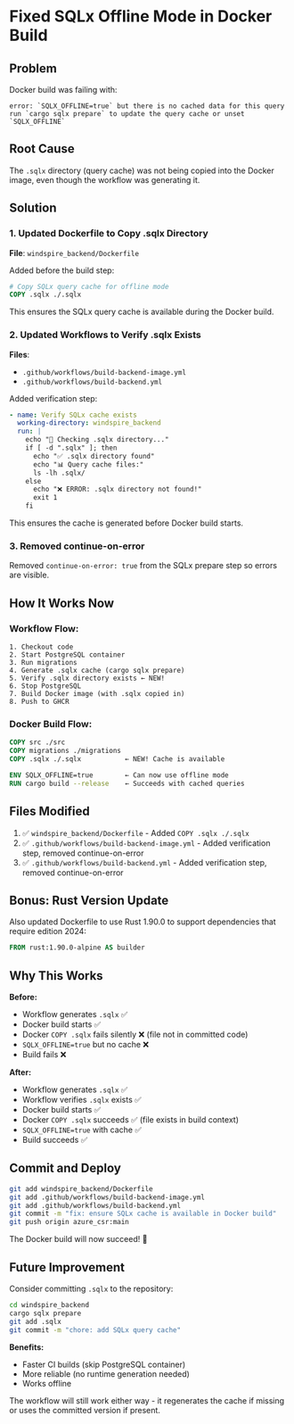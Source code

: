 # Fixed SQLx Offline Mode in Docker Build

## Problem

Docker build was failing with:
```
error: `SQLX_OFFLINE=true` but there is no cached data for this query
run `cargo sqlx prepare` to update the query cache or unset `SQLX_OFFLINE`
```

## Root Cause

The `.sqlx` directory (query cache) was not being copied into the Docker image, even though the workflow was generating it.

## Solution

### 1. Updated Dockerfile to Copy .sqlx Directory

**File**: `windspire_backend/Dockerfile`

Added before the build step:
```dockerfile
# Copy SQLx query cache for offline mode
COPY .sqlx ./.sqlx
```

This ensures the SQLx query cache is available during the Docker build.

### 2. Updated Workflows to Verify .sqlx Exists

**Files**: 
- `.github/workflows/build-backend-image.yml`
- `.github/workflows/build-backend.yml`

Added verification step:
```yaml
- name: Verify SQLx cache exists
  working-directory: windspire_backend
  run: |
    echo "📂 Checking .sqlx directory..."
    if [ -d ".sqlx" ]; then
      echo "✅ .sqlx directory found"
      echo "📊 Query cache files:"
      ls -lh .sqlx/
    else
      echo "❌ ERROR: .sqlx directory not found!"
      exit 1
    fi
```

This ensures the cache is generated before Docker build starts.

### 3. Removed continue-on-error

Removed `continue-on-error: true` from the SQLx prepare step so errors are visible.

## How It Works Now

### Workflow Flow:

```
1. Checkout code
2. Start PostgreSQL container
3. Run migrations
4. Generate .sqlx cache (cargo sqlx prepare)
5. Verify .sqlx directory exists ← NEW!
6. Stop PostgreSQL
7. Build Docker image (with .sqlx copied in)
8. Push to GHCR
```

### Docker Build Flow:

```dockerfile
COPY src ./src
COPY migrations ./migrations
COPY .sqlx ./.sqlx           ← NEW! Cache is available

ENV SQLX_OFFLINE=true        ← Can now use offline mode
RUN cargo build --release    ← Succeeds with cached queries
```

## Files Modified

1. ✅ `windspire_backend/Dockerfile` - Added `COPY .sqlx ./.sqlx`
2. ✅ `.github/workflows/build-backend-image.yml` - Added verification step, removed continue-on-error
3. ✅ `.github/workflows/build-backend.yml` - Added verification step, removed continue-on-error

## Bonus: Rust Version Update

Also updated Dockerfile to use Rust 1.90.0 to support dependencies that require edition 2024:

```dockerfile
FROM rust:1.90.0-alpine AS builder
```

## Why This Works

**Before:**
- Workflow generates `.sqlx` ✅
- Docker build starts ✅
- Docker `COPY .sqlx` fails silently ❌ (file not in committed code)
- `SQLX_OFFLINE=true` but no cache ❌
- Build fails ❌

**After:**
- Workflow generates `.sqlx` ✅
- Workflow verifies `.sqlx` exists ✅
- Docker build starts ✅
- Docker `COPY .sqlx` succeeds ✅ (file exists in build context)
- `SQLX_OFFLINE=true` with cache ✅
- Build succeeds ✅

## Commit and Deploy

```bash
git add windspire_backend/Dockerfile
git add .github/workflows/build-backend-image.yml
git add .github/workflows/build-backend.yml
git commit -m "fix: ensure SQLx cache is available in Docker build"
git push origin azure_csr:main
```

The Docker build will now succeed! 🚀

## Future Improvement

Consider committing `.sqlx` to the repository:

```bash
cd windspire_backend
cargo sqlx prepare
git add .sqlx
git commit -m "chore: add SQLx query cache"
```

**Benefits:**
- Faster CI builds (skip PostgreSQL container)
- More reliable (no runtime generation needed)
- Works offline

The workflow will still work either way - it regenerates the cache if missing or uses the committed version if present.
